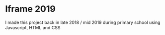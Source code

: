 # Iframe 2019

I made this project back in late 2018 / mid 2019 during primary school using Javascript, HTML and CSS
